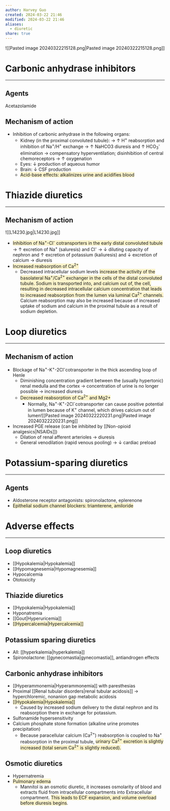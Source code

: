```yaml
---
author: Harvey Guo
created: 2024-03-22 21:46
modified: 2024-03-22 21:46
aliases:
  - diuretic
share: true
---
```

![[Pasted image 20240322215128.png|Pasted image 20240322215128.png]]
# Carbonic anhydrase inhibitors
---
## Agents
Acetazolamide
## Mechanism of action
- Inhibition of carbonic anhydrase  in the following organs:
	- Kidney (in the proximal convoluted tubule): → ↑ H<sup>+</sup> reabsorption and inhibition of Na<sup>+</sup>/H<sup>+</sup> exchange → ↑ NaHCO3 diuresis and ↑ HCO<sub>3</sub><sup>-</sup> elimination  → compensatory hyperventilation; disinhibition of central chemoreceptors → ↑ oxygenation 
	- Eyes: ↓ production of aqueous humor
	- Brain: ↓ CSF production
	- <span style="background:rgba(240, 200, 0, 0.2)">Acid-base effects: alkalinizes urine and acidifies blood</span>
# Thiazide diuretics
---
## Mechanism of action
![[L14230.jpg|L14230.jpg]]
- <span style="background:rgba(240, 200, 0, 0.2)">Inhibition of Na<sup>+</sup>-Cl<sup>-</sup> cotransporters  in the early distal convoluted tubule</span>  → ↑ excretion of Na<sup>+</sup> (saluresis) and Cl<sup>-</sup> → ↓ diluting capacity of nephron and ↑ excretion of potassium (kaliuresis) and ↓ excretion of calcium  → diuresis
- <span style="background:rgba(240, 200, 0, 0.2)">Increased reabsorption of Ca<sup>2+</sup></span>
	- Decreased intracellular sodium levels <span style="background:rgba(240, 200, 0, 0.2)">increase the activity of the basolateral Na<sup>+</sup>/Ca<sup>2+</sup> exchanger in the cells of the distal convoluted tubule. Sodium is transported into, and calcium out of, the cell, resulting in decreased intracellular calcium concentration that leads to increased reabsorption from the lumen via luminal Ca<sup>2+</sup> channels.</span> Calcium reabsorption may also be increased because of increased uptake of sodium and calcium in the proximal tubule as a result of sodium depletion.
# Loop diuretics
---
## Mechanism of action
- Blockage of Na<sup>+</sup>-K<sup>+</sup>-2Cl<sup>-</sup>cotransporter  in the thick ascending loop of Henle
	- Diminishing concentration gradient between the (usually hypertonic) renal medulla and the cortex → concentration of urine is no longer possible → increased diuresis
	- <span style="background:rgba(240, 200, 0, 0.2)">Decreased reabsorption of Ca<sup>2+</sup> and Mg2+</span>
		- Normally, Na<sup>+</sup>-K<sup>+</sup>-2Cl<sup>-</sup>cotransporter can cause positive potential in lumen because of K<sup>+</sup> channel, which drives calcium out of lumen![[Pasted image 20240322220231.png|Pasted image 20240322220231.png]]
- Increased PGE release (can be inhibited by [[Non-opioid analgesics|NSAIDs]])
	- Dilation of renal afferent arterioles → diuresis
	- General venodilation (rapid venous pooling) → ↓ cardiac preload
# Potassium-sparing diuretics
---
## Agents
- Aldosterone receptor antagonists: spironolactone, eplerenone
- <span style="background:rgba(240, 200, 0, 0.2)">Epithelial sodium channel blockers: triamterene, amiloride</span>
# Adverse effects
---
## Loop diuretics
- [[Hypokalemia|Hypokalemia]]
- [[Hypomagnesemia|Hypomagnesemia]]
- Hypocalcemia
- Ototoxicity
## Thiazide diuretics
- [[Hypokalemia|Hypokalemia]]
- Hyponatremia
- [[Gout|Hyperuricemia]]
- <span style="background:rgba(240, 200, 0, 0.2)">[[Hypercalcemia|Hypercalcemia]]</span>
## Potassium sparing diuretics
- All: [[hyperkalemia|hyperkalemia]]
- Spironolactone: [[gynecomastia|gynecomastia]], antiandrogen effects
## Carbonic anhydrase inhibitors
- [[Hyperammonemia|Hyperammonemia]] with paresthesias 
- Proximal [[Renal tubular disorders|renal tubular acidosis]] → hyperchloremic, nonanion gap metabolic acidosis
- <span style="background:rgba(240, 200, 0, 0.2)">[[Hypokalemia|Hypokalemia]]</span>
	- Caused by increased sodium delivery to the distal nephron and its reabsorption there in exchange for potassium.
- Sulfonamide hypersensitivity
- Calcium phosphate stone formation (alkaline urine promotes precipitation)
	- Because paracellular calcium (Ca<sup>2+</sup>) reabsorption is coupled to Na<sup>+</sup> reabsorption in the proximal tubule, <span style="background:rgba(240, 200, 0, 0.2)">urinary Ca<sup>2+</sup> excretion is slightly increased (total serum Ca<sup>2+</sup> is slightly reduced).</span>
## Osmotic diuretics
- Hypernatremia
- <span style="background:rgba(240, 200, 0, 0.2)">Pulmonary edema</span>
	- Mannitol is an osmotic diuretic, it increases osmolarity of blood and extracts fluid from intracellular compartments into Extracellular compartment. <span style="background:rgba(240, 200, 0, 0.2)">This leads to ECF expansion, and volume overload before diuresis begins</span>.